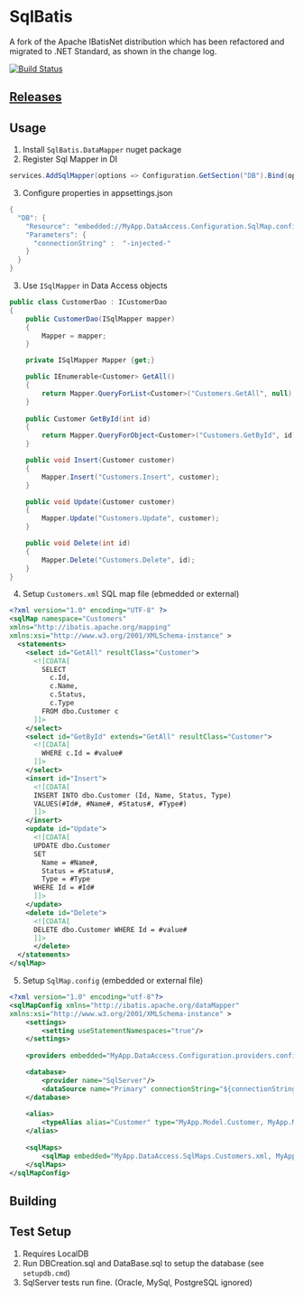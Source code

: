 # SqlBatis

A fork of the Apache IBatisNet distribution which has been refactored and migrated to .NET Standard, as shown in the change log.

[![Build Status](https://rasitha.visualstudio.com/OSS/_apis/build/status/rasitha1.SqlBatis?branchName=master)](https://rasitha.visualstudio.com/OSS/_build/latest?definitionId=2&branchName=master)

## [Releases](RELEASE.md)

## Usage

1. Install `SqlBatis.DataMapper` nuget package
2. Register Sql Mapper in DI 
```csharp
services.AddSqlMapper(options => Configuration.GetSection("DB").Bind(options));
```
3. Configure properties in appsettings.json
```csharp
{
  "DB": {
    "Resource": "embedded://MyApp.DataAccess.Configuration.SqlMap.config, MyApp.DataAccess",
    "Parameters": {
      "connectionString" :  "-injected-" 
    } 
  }
}
```
3. Use `ISqlMapper` in Data Access objects
```csharp
public class CustomerDao : ICustomerDao
{	
	public CustomerDao(ISqlMapper mapper)
	{
		Mapper = mapper;
	}

	private ISqlMapper Mapper {get;}

	public IEnumerable<Customer> GetAll()
	{
		return Mapper.QueryForList<Customer>("Customers.GetAll", null);
	}
	
	public Customer GetById(int id)
	{
		return Mapper.QueryForObject<Customer>("Customers.GetById", id);	
	}

	public void Insert(Customer customer)
	{
		Mapper.Insert("Customers.Insert", customer);
	}

	public void Update(Customer customer)
	{
		Mapper.Update("Customers.Update", customer);
	}

	public void Delete(int id)
	{
		Mapper.Delete("Customers.Delete", id);
	}
}
```
4. Setup `Customers.xml` SQL map file (ebmedded or external)
```xml
<?xml version="1.0" encoding="UTF-8" ?>
<sqlMap namespace="Customers" 
xmlns="http://ibatis.apache.org/mapping" 
xmlns:xsi="http://www.w3.org/2001/XMLSchema-instance" >
  <statements>       
  	<select id="GetAll" resultClass="Customer">
      <![CDATA[
        SELECT
          c.Id,
          c.Name,
          c.Status,
          c.Type
        FROM dbo.Customer c          
      ]]>
    </select>
	<select id="GetById" extends="GetAll" resultClass="Customer">
	  <![CDATA[
        WHERE c.Id = #value#
      ]]>
    </select>
	<insert id="Insert">
	  <![CDATA[
      INSERT INTO dbo.Customer (Id, Name, Status, Type) 
      VALUES(#Id#, #Name#, #Status#, #Type#)
      ]]>
    </insert>
	<update id="Update">
	  <![CDATA[
      UPDATE dbo.Customer
      SET
        Name = #Name#,
        Status = #Status#,
        Type = #Type
      WHERE Id = #Id#  
      ]]>
    </update>
	<delete id="Delete">
	  <![CDATA[
      DELETE dbo.Customer WHERE Id = #value#
      ]]>
      </delete>
  </statements>	
</sqlMap>
```
5. Setup `SqlMap.config` (embedded or external file)
```xml
<?xml version="1.0" encoding="utf-8"?>
<sqlMapConfig xmlns="http://ibatis.apache.org/dataMapper" 
xmlns:xsi="http://www.w3.org/2001/XMLSchema-instance" >
	<settings>
		<setting useStatementNamespaces="true"/>
	</settings>
	
	<providers embedded="MyApp.DataAccess.Configuration.providers.config, MyApp.DataAccess"/>

	<database>
		<provider name="SqlServer"/>
		<dataSource name="Primary" connectionString="${connectionString}"/>
	</database>
  
	<alias>
		<typeAlias alias="Customer" type="MyApp.Model.Customer, MyApp.Model"/>
	</alias>
	
	<sqlMaps>
		<sqlMap embedded="MyApp.DataAccess.SqlMaps.Customers.xml, MyApp.DataAccess"/>
	</sqlMaps>
</sqlMapConfig>

```


## Building



## Test Setup

1. Requires LocalDB
2. Run DBCreation.sql and DataBase.sql to setup the database (see `setupdb.cmd`)
3. SqlServer tests run fine. (Oracle, MySql, PostgreSQL ignored)
